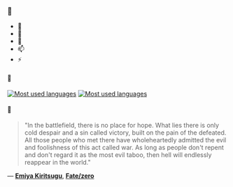 ### 👋

- 🔭
- 🌱
- 💬
- 📫
- ⚡

#### 🧏

[![Most used languages](https://github-readme-stats-aynah.vercel.app/api/top-langs/?username=aynh&theme=solarized-dark&langs_count=6&layout=compact&hide_title=true)](https://github.com/anuraghazra/github-readme-stats#gh-dark-mode-only)
[![Most used languages](https://github-readme-stats-aynah.vercel.app/api/top-langs/?username=aynh&theme=solarized-light&langs_count=6&layout=compact&hide_title=true)](https://github.com/anuraghazra/github-readme-stats#gh-light-mode-only)

#### 💬

> "In the battlefield, there is no place for hope. What lies there is only cold despair and a sin called victory, built on the pain of the defeated. All those people who met there have wholeheartedly admitted the evil and foolishness of this act called war. As long as people don't repent and don't regard it as the most evil taboo, then hell will endlessly reappear in the world."

&mdash; [**Emiya Kiritsugu**](https://myanimelist.net/character.php?q=Emiya%20Kiritsugu&cat=character), [**Fate/zero**](https://myanimelist.net/search/all?q=Fate%2Fzero&cat=all)
